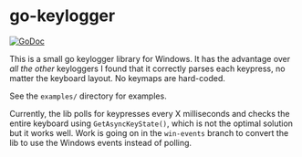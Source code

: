 
# go-keylogger

[![GoDoc](https://godoc.org/github.com/KindlyFire/go-keylogger?status.svg)](https://godoc.org/github.com/KindlyFire/go-keylogger)

This is a small go keylogger library for Windows. It has the advantage over *all the other* keyloggers I found that it correctly parses each keypress, no matter the keyboard layout. No keymaps are hard-coded.

See the `examples/` directory for examples.

Currently, the lib polls for keypresses every X milliseconds and checks the entire keyboard using `GetAsyncKeyState()`, which is not the optimal solution but it works well. Work is going on in the `win-events` branch to convert the lib to use the Windows events instead of polling.